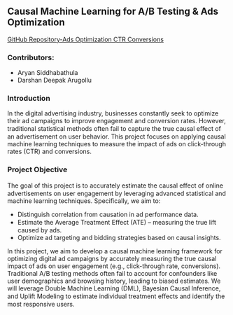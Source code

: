 ## Causal Machine Learning for A/B Testing & Ads Optimization
[GitHub Repository-Ads Optimization CTR Conversions](https://github.com/Darshan-Deepak/Ads-Optimization-CTR-Conversions)

### Contributors:
- Aryan Siddhabathula
- Darshan Deepak Arugollu

### Introduction
In the digital advertising industry, businesses constantly seek to optimize their ad campaigns to
improve engagement and conversion rates. However, traditional statistical methods often fail to
capture the true causal eﬀect of an advertisement on user behavior. This project focuses on
applying causal machine learning techniques to measure the impact of ads on click-through
rates (CTR) and conversions.

### Project Objective
The goal of this project is to accurately estimate the causal eﬀect of online advertisements on
user engagement by leveraging advanced statistical and machine learning techniques.
Specifically, we aim to:
- Distinguish correlation from causation in ad performance data.
- Estimate the Average Treatment Eﬀect (ATE) – measuring the true lift caused by ads.
- Optimize ad targeting and bidding strategies based on causal insights.

In this project, we aim to develop a causal machine learning framework for optimizing digital ad
campaigns by accurately measuring the true causal impact of ads on user engagement (e.g.,
click-through rate, conversions). Traditional A/B testing methods often fail to account for
confounders like user demographics and browsing history, leading to biased estimates.
We will leverage Double Machine Learning (DML), Bayesian Causal Inference, and Uplift
Modeling to estimate individual treatment eﬀects and identify the most responsive users.
